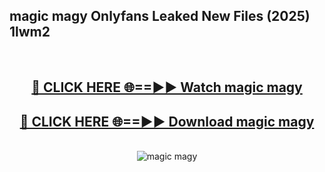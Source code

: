 <h2>magic magy Onlyfans Leaked New Files (2025) 1lwm2</h2>
<br>
<div align="center">
<h2><a href="https://mediafiles.top/magic_magy&ref=git" rel="nofollow">🔴 CLICK HERE 🌐==►► Watch magic magy</a></h2>
<h2><a href="https://mediafiles.top/magic_magy&ref=git" rel="nofollow">🔴 CLICK HERE 🌐==►► Download magic magy</a></h2>
<br>
<a href="https://mediafiles.top/magic_magy&ref=git" rel="nofollow" data-target="animated-image.originalLink"><img src="https://i.ibb.co.com/xMMVF88/686577567.gif" alt="magic magy" style="max-width: 100%; display: inline-block;" data-target="animated-image.originalImage"></a>
</div>
<br>
<br>